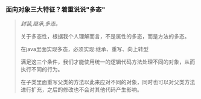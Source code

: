 ### 面向对象三大特征？着重说说"多态"

> *封装,继承,多态。*
>
> 关于多态性，根据我个人理解而言，不是属性的多态，而是方法的多态。
>
> 在java里面实现多态，必须实现:继承、重写、向上转型
>
> 满足这三个条件，我们才能使用统一的逻辑代码方法处理不同的对象，从而执行不同的行为。
>
> 在子类里面重写父类的方法以此来应对不同的对象，同时也可以对父类方法进行扩充，之后的修改也不会对其他代码产生影响。



